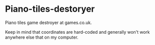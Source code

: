 # Piano-tiles-destoryer
Piano tiles game destroyer at games.co.uk.

Keep in mind that coordinates are hard-coded and generally won't work anywhere else that on my computer.
